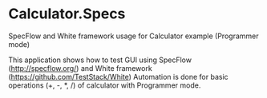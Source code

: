 # Calculator.Specs
SpecFlow and White framework usage for Calculator example (Programmer mode)

This application shows how to test GUI using SpecFlow (http://specflow.org/) and White framework (https://github.com/TestStack/White)
Automation is done for basic operations (+, -, *, /) of calculator with Programmer mode.